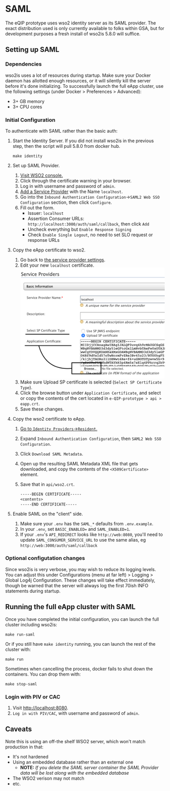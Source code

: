 # SAML

The eQIP prototype uses wso2 identity server as its SAML provider. The exact distribution used is only currently available to folks within GSA, but for development purposes a fresh install of wso2is 5.8.0 will suffice.

## Setting up SAML

### Dependencies

wso2is uses a lot of resources during startup. Make sure your Docker daemon has allotted enough resources, or it will silently kill the server before it's done initializing. To successfully launch the full eApp cluster, use the following settings (under Docker > Preferences > Advanced):
- 3+ GB memory
- 3+ CPU cores

### Initial Configuration

To authenticate with SAML rather than the basic auth:

1. Start the Identity Server. If you did not install wso2is in the previous step, then the script will pull 5.8.0 from docker hub.

    ```shell
    make identity
    ```

1. Set up SAML Provider.
    1. [Visit WSO2 console.](https://localhost:9443/carbon)
    1. Click through the certificate warning in your browser.
    1. Log in with username and password of `admin`.
    1. [Add a Service Provider](https://localhost:9443/carbon/application/add-service-provider.jsp) with the Name `localhost`.
    1. Go into the `Inbound Authentication Configuration`->`SAML2 Web SSO Configuration` section, then click `Configure`.
    1. Fill out the form.
        - Issuer: `localhost`
        - Assertion Consumer URLs: `http://localhost:3000/auth/saml/callback`, then click `Add` <!-- this should match SAML_CONSUMER_SERVICE_URL -->
        - Uncheck everything but `Enable Response Signing`
        - Check `Enable Single Logout`, no need to set SLO request or response URLs
1. Copy the eApp certificate to wso2.
    1. Go back to [the service provider settings](https://localhost:9443/carbon/application/add-service-provider.jsp).
    1. Edit your new `localhost` certificate.
        ![A screenshot of the edit localhost menu with markings under relevant sections used in the next steps](./edit_certificate_menu.png "A screenshot of the edit localhost menu with markings under relevant sections used in the next steps")
    1. Make sure Upload SP certificate is selected (`Select SP Certificate Type`).
    1. Click the browse button under `Application Certificate`, and select or copy the contents of the cert located in `e-QIP-prototype > api > eapp.crt`.
    1. Save these changes.
1. Copy the wso2 certificate to eApp.
    1. [Go to `Identity Providers`->`Resident`.](https://localhost:9443/carbon/idpmgt/idp-mgt-edit-local.jsp)
    1. Expand `Inbound Authentication Configuration`, then `SAML2 Web SSO Configuration`.
    1. Click `Download SAML Metadata`.
    1. Open up the resulting SAML Metadata XML file that gets downloaded, and copy the contents of the `<X509Certificate>` element.
    1. Save that in `api/wso2.crt`.

        ```
        -----BEGIN CERTIFICATE-----
        <contents>
        -----END CERTIFICATE-----
        ```

1. Enable SAML on the "client" side.
    1. Make sure your `.env` has the `SAML_*` defaults from `.env.example`.
    1. In your `.env`, set `BASIC_ENABLED=` and `SAML_ENABLED=1`.
    1. If your `.env`'s `API_REDIRECT` looks like `http://web:8080`, you'll need to update `SAML_CONSUMER_SERVICE_URL` to use the same alias, eg `http://web:3000/auth/saml/callback`

### Optional configutation changes

Since wso2is is very verbose, you may wish to reduce its logging levels. You can adjust this under Configurations (menu at far left) > Logging > Global Log4j Configuration. These changes will take effect immediately, though be warned that the server will always log the first 70ish INFO statements during startup.

## Running the full eApp cluster with SAML

Once you have completed the initial configuration, you can launch the full cluster including wso2is:

```shell
make run-saml
```

Or if you still have `make identity` running, you can launch the rest of the cluster with:

```shell
make run
```

Sometimes when cancelling the process, docker fails to shut down the containers. You can drop them with:

```shell
make stop-saml
```

### Login with PIV or CAC

1. Visit [http://localhost:8080](http://localhost:8080).
1. `Log in with PIV/CAC`, with username and password of `admin`.
<!--
# TODO: update with what it looks like on 5.8.0
-->

## Caveats

Note this is using an off-the shelf WSO2 server, which won't match production in that:

* It's not hardened
* Using an embedded database rather than an external one
    * **NOTE:** *If you delete the SAML server container the SAML Provider data will be lost along with the embedded database*
* The WSO2 verison may not match
* etc.
